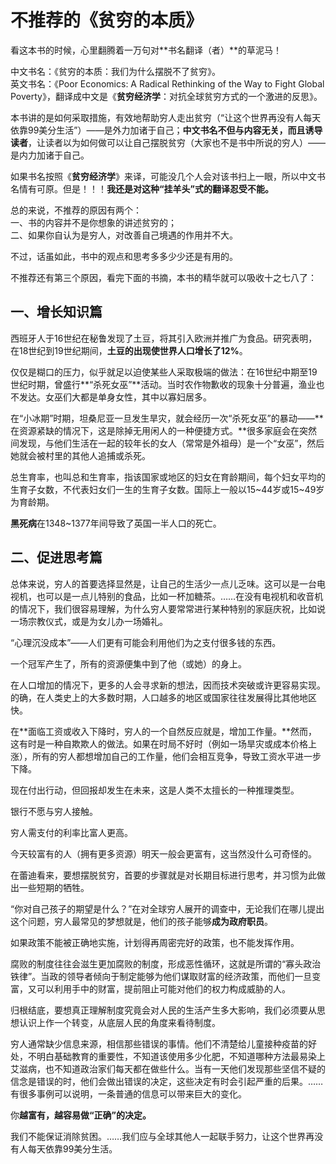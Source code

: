 # 不推荐的《贫穷的本质》
   
看这本书的时候，心里翻腾着一万句对**书名翻译（者）**的草泥马！   
   
中文书名：《贫穷的本质：我们为什么摆脱不了贫穷》。   
英文书名：《Poor Economics: A Radical Rethinking of the Way to Fight Global Poverty》，翻译成中文是《**贫穷经济学**：对抗全球贫穷方式的一个激进的反思》。   
   
本书讲的是如何采取措施，有效地帮助穷人走出贫穷（“让这个世界再没有人每天依靠99美分生活”）——是外力加诸于自己；**中文书名不但与内容无关，而且诱导读者**，让读者以为如何做可以让自己摆脱贫穷（大家也不是书中所说的穷人）——是内力加诸于自己。   
   
如果书名按照《**贫穷经济学**》来译，可能没几个人会对该书扫上一眼，所以中文书名情有可原。但是！！！**我还是对这种“挂羊头”式的翻译忍受不能。**   
   
总的来说，不推荐的原因有两个：   
一、书的内容并不是你想象的讲述贫穷的；   
二、如果你自认为是穷人，对改善自己境遇的作用并不大。   
   
不过，话虽如此，书中的观点和思考多多少少还是有用的。   
   
不推荐还有第三个原因，看完下面的书摘，本书的精华就可以吸收十之七八了：   
   
## 一、增长知识篇
   
西班牙人于16世纪在秘鲁发现了土豆，将其引入欧洲并推广为食品。研究表明，在18世纪到19世纪期间，**土豆的出现使世界人口增长了12%**。   
   
仅仅是糊口的压力，似乎就足以迫使某些人采取极端的做法：在16世纪中期至19世纪时期，曾盛行**“杀死女巫”**活动。当时农作物歉收的现象十分普遍，渔业也不发达。女巫们大都是单身女性，其中以寡妇居多。   
   
在“小冰期”时期，坦桑尼亚一旦发生旱灾，就会经历一次“杀死女巫”的暴动——**在资源紧缺的情况下，这是除掉无用闲人的一种便捷方式。**很多家庭会在突然间发现，与他们生活在一起的较年长的女人（常常是外祖母）是一个“女巫”，然后她就会被村里的其他人追捕或杀死。   
   
总生育率，也叫总和生育率，指该国家或地区的妇女在育龄期间，每个妇女平均的生育子女数，不代表妇女们一生的生育子女数。国际上一般以15~44岁或15~49岁为育龄期。   
   
**黑死病**在1348~1377年间导致了英国一半人口的死亡。   
   
## 二、促进思考篇
   
总体来说，穷人的首要选择显然是，让自己的生活少一点儿乏味。这可以是一台电视机，也可以是一点儿特别的食品，比如一杯加糖茶。……在没有电视机和收音机的情况下，我们很容易理解，为什么穷人要常常进行某种特别的家庭庆祝，比如说一场宗教仪式，或是为女儿办一场婚礼。   
   
“心理沉没成本”——人们更有可能会利用他们为之支付很多钱的东西。   
   
一个冠军产生了，所有的资源便集中到了他（或她）的身上。   
   
在人口增加的情况下，更多的人会寻求新的想法，因而技术突破或许更容易实现。的确，在人类史上的大多数时期，人口越多的地区或国家往往发展得比其他地区快。   
   
在**面临工资或收入下降时，穷人的一个自然反应就是，增加工作量。**然而，这有时是一种自欺欺人的做法。如果在时局不好时（例如一场旱灾或成本价格上涨），所有的穷人都想增加自己的工作量，他们会相互竞争，导致工资水平进一步下降。   
   
现在付出行动，但回报却发生在未来，这是人类不太擅长的一种推理类型。   
   
银行不愿与穷人接触。   
   
穷人需支付的利率比富人更高。   
   
今天较富有的人（拥有更多资源）明天一般会更富有，这当然没什么可奇怪的。   
   
在蕾迪看来，要想摆脱贫穷，首要的步骤就是对长期目标进行思考，并习惯为此做出一些短期的牺牲。   
   
“你对自己孩子的期望是什么？”在对全球穷人展开的调查中，无论我们在哪儿提出这个问题，穷人最常见的梦想就是，他们的孩子能够**成为政府职员**。   
   
如果政策不能被正确地实施，计划得再周密完好的政策，也不能发挥作用。   
   
腐败的制度往往会滋生更加腐败的制度，形成恶性循环，这就是所谓的“寡头政治铁律”。当政的领导者倾向于制定能够为他们谋取财富的经济政策，而他们一旦变富，又可以利用手中的财富，提前阻止可能对他们的权力构成威胁的人。   
   
归根结底，要想真正理解制度究竟会对人民的生活产生多大影响，我们必须要从思想认识上作一个转变，从底层人民的角度来看待制度。   
   
穷人通常缺少信息来源，相信那些错误的事情。他们不清楚给儿童接种疫苗的好处，不明白基础教育的重要性，不知道该使用多少化肥，不知道哪种方法最易染上艾滋病，也不知道政治家们每天都在做些什么。当有一天他们发现那些坚信不疑的信念是错误的时，他们会做出错误的决定，这些决定有时会引起严重的后果。……有很多事例可以说明，一条普通的信息可以带来巨大的变化。   
   
你**越富有，越容易做“正确”的决定。**   
   
我们不能保证消除贫困。……我们应与全球其他人一起联手努力，让这个世界再没有人每天依靠99美分生活。   